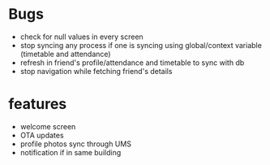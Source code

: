 # Bugs
- check for null values in every screen
- stop syncing any process if one is syncing using global/context variable (timetable and attendance)
- refresh in friend's profile/attendance and timetable to sync with db
- stop navigation while fetching friend's details

# features
- welcome screen
- OTA updates
- profile photos sync through UMS
- notification if in same building
